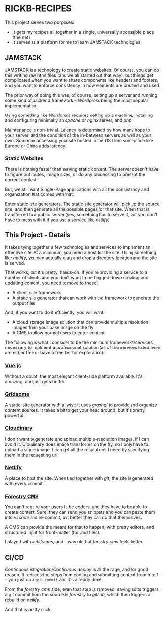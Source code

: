 # RICKB-RECIPES

This project serves two purposes:

* It gets my recipes all together in a single, universally accessible place (the net)
* It serves as a platform for me to learn JAMSTACK technologies

## JAMSTACK

JAMSTACK is a technology to create static websites.  Of course, you can do this writing raw html files (and we all started out that way), but things get complicated when you want to share components like headers and footers, and you want to enforce consistency in how elements are created and used.

The prior way of doing this was, of course, setting up a server and running some kind of backend framework &ndash; _Wordpress_ being the most popular implementation.

Using something like _Wordpress_ requires setting up a machine, installing and configuring minimally an _apache_ or _nginx_ server, and _php_.

Maintenance is non-trivial.  Latency is determined by how many hops to your server, and the condition of the in-between servers as well as your own.  Someone accessing your site hosted in the US from someplace like Europe or China adds latency.

### Static Websites

There is nothing faster than serving static content.  The server doesn't have to figure out routes, image sizes, or do any processing to present the correct content.

But, we still want Single-Page applications with all the consistency and organization that comes with that.

Enter static-site generators.  The static site generator will pick up the source site, and then generate all the possible pages for that site.  When that is transferred to a public server (yes, something has to serve it, but you don't have to mess with it if you use a service like _netlify_)

## This Project - Details

It takes tying together a few technologies and services to implement an effective site.  At a minimum, you need a host for the site.  Using something like _netlify_, you can actually drag and drop a directory location and the site is served.

That works, but it's pretty, hands-on.  If you're providing a service to a number of clients and you don't want to be bogged down creating and updating content, you need to move to these:

* A client side framework
* A static site generator that can work with the framework to generate the output files

And, if you want to do it efficiently, you will want:

* A cloud storage image solution that can provide multiple resolution images from your base image on the fly
* A CMS to allow normal users to enter content

The following is what I consider to be the minimum frameworks/services necessary to implment a professional solution (all of the services listed here are either free or have a free tier for exploration):

### [Vue.js](https://vuejs.org)

Without a doubt, the most elegant client-side platform available.  It's amazing, and just gets better.

### [Gridsome](https://gridsome.org)

A static-site generator with a twist: it uses _graphql_ to provide and organize content sources.  It takes a bit to get your head around, but it's pretty powerful.

### [Cloudinary](https://cloudinary.com)

I don't want to generate and upload multiple-resolution images, if I can avoid it.  Cloudinary does image transforms on the fly, so I only have to upload a single image.  I can get all the resolutions I need by specifying them in the requesting url.

### [Netlify](https://www.netlify.com/)

A place to host the site.  When tied together with _git_, the site is generated with every commit.

### [Forestry CMS](https://forestry.io/)

You can't require your users to be coders, and they have to be able to create content.  Sure, they can send you snippets and you can paste them into _vscode_ and re-commit, but better they can do that themselves.

A CMS can provide the means for that to happen, with pretty editors, and structured input for front-matter (for .md files).

I played with _netlifycms_, and it was ok, but _forestry cms_ feels better.

## CI/CD

_Continuous integration/Continuous deploy_ is all the rage, and for good reason.  It reduces the steps from coding and submitting content from _n_ to 1 &ndash; you just do a `git commit` and it's already done.

From the _forestry cms_ side, even that step is removed: saving edits triggers a git commit from the source in _forestry_ to _github_, which then triggers a rebuild on _netlify_.

And that is pretty slick.


